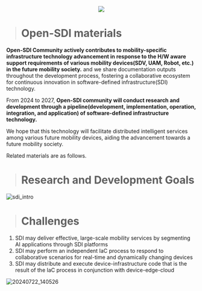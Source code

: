 <!--배너-->
<p align='center'>
    <img src="https://capsule-render.vercel.app/api?type=waving&color=auto&height=300&section=header&text=Open%20SDI%20Community&fontSize=70&animation=fadeIn&fontAlignY=38&desc=Software%20Defined%20Infrastructure%20for%20Future%20Mobility&descAlignY=51&descAlign=62"/>
</p>

<!--본문-->
> # Open-SDI materials

**Open-SDI Community actively contributes to mobility-specific infrastructure technology advancement in response to the H/W aware support requirements of various mobility devices(SDV, UAM, Robot, etc.) in the future mobility society.** 
and we share documentation outputs throughout the development process, fostering a collaborative ecosystem for continuous innovation in software-defined infrastructure(SDI) technology.

From 2024 to 2027, **Open-SDI community will conduct research and development through a pipeline(development, implementation, operation, integration, and application) of software-defined infrastructure technology.**

We hope that this technology will facilitate distributed intelligent services among various future mobility devices, aiding the advancement towards a future mobility society.

Related materials are as follows.
> # Research and Development Goals
![sdi_intro](https://github.com/user-attachments/assets/6e87cdfe-6427-41dc-b8a8-a5a2bf662801)

> # Challenges
1. SDI may deliver effective, large-scale mobility services by segmenting AI applications through SDI platforms
2. SDI may perform an independent IaC process to respond to collaborative scenarios for real-time and dynamically changing devices
3. SDI may distribute and execute device-infrastructure code that is the result of the IaC process in conjunction with device-edge-cloud
   
![20240722_140526](https://github.com/user-attachments/assets/b5982a14-b0f9-4d21-add1-cc591210718f)

